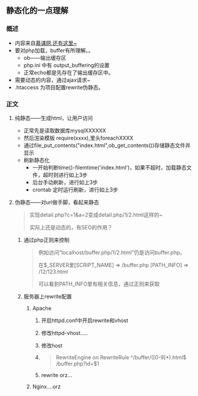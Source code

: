 ## 静态化的一点理解
### 概述

- 内容来自[慕课网](http://www.imooc.com/learn/330),[还有这里~](http://www.jb51.net/article/24435.htm)
- 要对php加载，buffer有所理解。。
  - ob——输出缓存区
  - php.ini 中有 output_buffering的设置
  - 正常echo都是先存在了输出缓存区中。
- 需要动态的内容，通过ajax请求~
- .htaccess 为项目配置rewrite伪静态。

### 正文

1. 纯静态——生成html，让用户访问
   - 正常先是读取数据库mysqlXXXXXX
   - 然后渲染模板 require(xxxx),里头foreachXXXX
   - 通过file_put_contents("index.html",ob_get_contents())存储静态文件并显示
   - 刷新静态化
     - 一开始判断time()-filemtime('index.html')，如果不超时，加载静态文件，超时则进行如上3步
     - 后台手动刷新，进行如上3步
     - crontab 定时运行刷新，进行如上3步
2. 伪静态——对url做手脚，看起来静态
   >  实现detail.php?c=1&a=2变成detail.php/1/2.html这样的~
   >
   > 实际上还是动态的，有SEO的作用？

   1. 通过php正则来控制

      > 例如访问“localhost/buffer.php/1/2.html”仍是访问buffer.php。
      >
      > 在$_SERVER里[SCRIPT_NAME] => /buffer.php [PATH_INFO] => /12/123.html
      >
      > 可以看到PATH_INFO里有相关信息，通过正则来获取
      ​
   2. 服务器上rewrite配置

      1. Apache

         1. 开启httpd.conf中开启rewrite和vhost

         2. 修改httpd-vhost.....

         3. 修改host

         4. 
            > RewriteEngine on
            > RewriteRule ^/buffer/([0-9]*).html$ /buffer.php?id=$1
         5. rewrite  orz...
      2. Nginx....orz